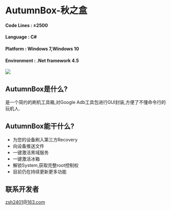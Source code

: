 # AutumnBox-秋之盒
#### Code Lines : ±2500
#### Language : C#
#### Platform : Windows 7,Windows 10
#### Environment : .Net framework 4.5
![](https://zsh2401.github.io/softsupport/autumnbox/img/demo/0.21.9/demo1.png)
## AutumnBox是什么?
是一个简约的刷机工具箱,对Google Adb工具包进行GUI封装,方便了不懂命令行的玩机人.
## AutumnBox能干什么?
* 为您的设备刷入第三方Recovery
* 向设备推送文件
* 一键激活黑域服务
* 一键激活冰箱
* 解锁System,获取完整root控制权
* 目前仍在持续更新更多功能
## 联系开发者
zsh2401@163.com
